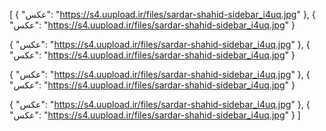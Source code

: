 [
  {
    "عکس": "https://s4.uupload.ir/files/sardar-shahid-sidebar_i4uq.jpg"
  },
  {
    "عکس": "https://s4.uupload.ir/files/sardar-shahid-sidebar_i4uq.jpg"
  }

  {
    "عکس": "https://s4.uupload.ir/files/sardar-shahid-sidebar_i4uq.jpg"
  },
  {
    "عکس": "https://s4.uupload.ir/files/sardar-shahid-sidebar_i4uq.jpg"
  }


  {
    "عکس": "https://s4.uupload.ir/files/sardar-shahid-sidebar_i4uq.jpg"
  },
  {
    "عکس": "https://s4.uupload.ir/files/sardar-shahid-sidebar_i4uq.jpg"
  }

  {
    "عکس": "https://s4.uupload.ir/files/sardar-shahid-sidebar_i4uq.jpg"
  },
  {
    "عکس": "https://s4.uupload.ir/files/sardar-shahid-sidebar_i4uq.jpg"
  }
]

